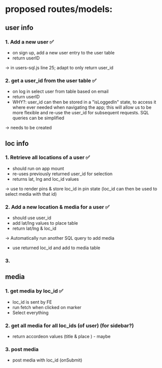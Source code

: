 # proposed routes/models:

## user info

### 1. Add a new user ✅

- on sign up, add a new user entry to the user table
- return userID

→ in users-sql.js line 25; adapt to only return user_id

### 2. get a user_id from the user table ✅

- on log in select user from table based on email
- return userID
- WHY?: user_id can then be stored in a "isLoggedIn" state, to access it where ever needed when navigating the app; this will allow us to be more flexible and re-use the user_id for subsequent requests. SQL queries can be simplified

→ needs to be created

## loc info

### 1. Retrieve all locations of a user ✅

- should run on app mount
- re-uses previously returned user_id for selection
- returns lat, lng and loc_id values

→ use to render pins & store loc_id in pin state (loc_id can then be used to select media with that id)

### 2. Add a new location & media for a user ✅

- should use user_id
- add lat/lng values to place table
- return lat/lng & loc_id

→ Automatically run another SQL query to add media

- use returned loc_id and add to media table

### 3.

## media

### 1. get media by loc_id ✅

- loc_id is sent by FE
- run fetch when clicked on marker
- Select everything

### 2. get all media for all loc_ids (of user) (for sidebar?)
- return accordeon values (title & place ) - maybe

### 3. post media
- post media with loc_id (onSubmit)



